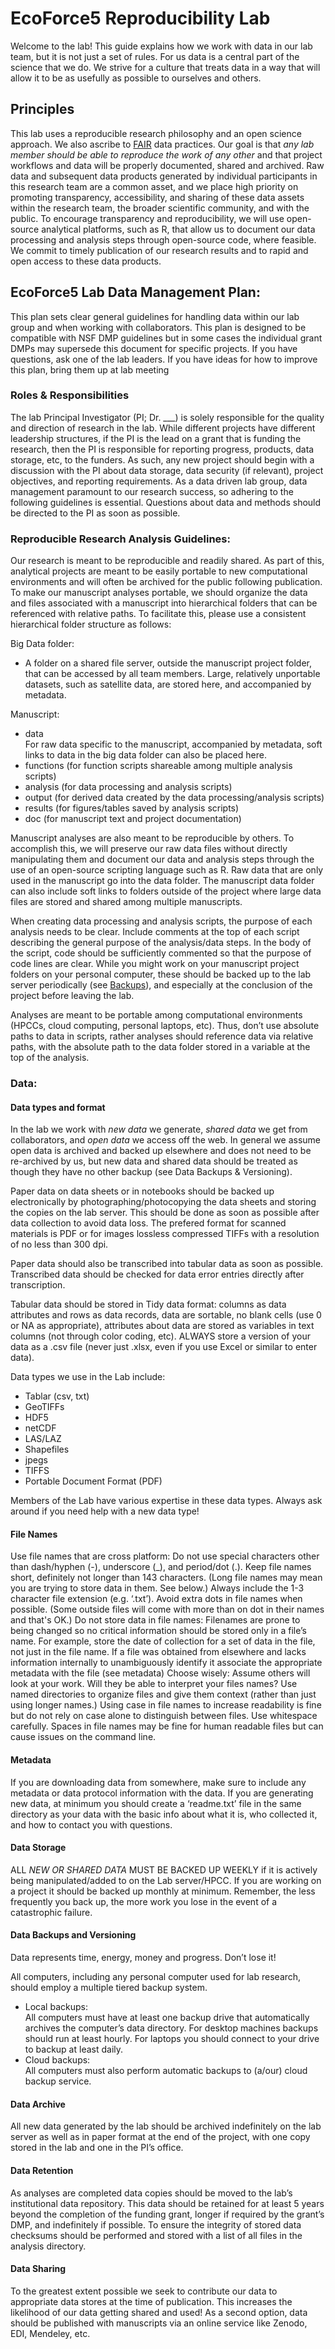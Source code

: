 <!-- -----------------------------------------------------------------------------------------------
https://github.com/JoshuaRady/FOSS_EcoForce5_DMP/README.md
EcoForce5 Team
Started: 11/3/2020
------------------------------------------------------------------------------------------------ -->

# EcoForce5 Reproducibility Lab

Welcome to the lab!  This guide explains how we work with data in our lab team, but it is not just a set of rules.  For us data is a central part of the science that we do.  We strive for a culture that treats data in a way that will allow it to be as usefully as possible to ourselves and others.

## Principles

This lab uses a reproducible research philosophy and an open science approach. We also ascribe to [FAIR](https://en.wikipedia.org/wiki/FAIR_data) data practices. Our goal is that *any lab member should be able to reproduce the work of any other* and that project workflows and data will be properly documented, shared and archived. Raw data and subsequent data products generated by individual participants in this research team are a common asset, and we place high priority on promoting transparency, accessibility, and sharing of these data assets within the research team, the broader scientific community, and with the public. To encourage transparency and reproducibility, we will use open-source analytical platforms, such as R, that allow us to document our data processing and analysis steps through open-source code, where feasible. We commit to timely publication of our research results and to rapid and open access to these data products. 

## **EcoForce5 Lab Data Management Plan:**

This plan sets clear general guidelines for handling data within our lab group and when working with collaborators.  This plan is designed to be compatible with NSF DMP guidelines but in some cases the individual grant DMPs may supersede this document for specific projects.  If you have questions, ask one of the lab leaders.  If you have ideas for how to improve this plan, bring them up at lab meeting

### Roles & Responsibilities

The lab Principal Investigator (PI; Dr. ___) is solely responsible for the quality and direction of research in the lab. While different projects have different leadership structures, if the PI is the lead on a grant that is funding the research, then the PI is responsible for reporting progress, products, data storage, etc, to the funders. As such, any new project should begin with a discussion with the PI about data storage, data security (if relevant), project objectives, and reporting requirements. As a data driven lab group, data management paramount to our research success, so adhering to the following guidelines is essential. Questions about data and methods should be directed to the PI as soon as possible.

### Reproducible Research Analysis Guidelines:

Our research is meant to be reproducible and readily shared. As part of this, analytical projects are meant to be easily portable to new computational environments and will often be archived for the public following publication. To make our manuscript analyses portable, we should organize the data and files associated with a manuscript into hierarchical folders that can be referenced with relative paths. To facilitate this, please use a consistent hierarchical folder structure as follows:

Big Data folder:
- A folder on a shared file server, outside the manuscript project folder, that can be accessed by all team members. Large, relatively unportable datasets, such as satellite data, are stored here, and accompanied by metadata.

Manuscript:
- data  
For raw data specific to the manuscript, accompanied by metadata, soft links to data in the big data folder can also be placed here.
- functions (for function scripts shareable among multiple analysis scripts)
- analysis (for data processing and analysis scripts)
- output (for derived data created by the data processing/analysis scripts)
- results (for figures/tables saved by analysis scripts)
- doc (for manuscript text and project documentation)

Manuscript analyses are also meant to be reproducible by others. To accomplish this, we will preserve our raw data files without directly manipulating them and document our data and analysis steps through the use of an open-source scripting language such as R. Raw data that are only used in the manuscript go into the data folder. The manuscript data folder can also include soft links to folders outside of the project where large data files are stored and shared among multiple manuscripts. 

When creating data processing and analysis scripts, the purpose of each analysis needs to be clear. Include comments at the top of each script describing the general purpose of the analysis/data steps. In the body of the script, code should be sufficiently commented so that the purpose of code lines are clear. While you might work on your manuscript project folders on your personal computer, these should be backed up to the lab server periodically (see [Backups](https://github.com/JoshuaRady/FOSS_EcoForce5_DMP/#data-backups-and-versioning)), and especially at the conclusion of the project before leaving the lab. 

Analyses are meant to be portable among computational environments (HPCCs, cloud computing, personal laptops, etc). Thus, don’t use absolute paths to data in scripts, rather analyses should reference data via relative paths, with the absolute path to the data folder stored in a variable at the top of the analysis.

### Data:

#### Data types and format

In the lab we work with *new data* we generate, *shared data* we get from collaborators, and *open data* we access off the web. In general we assume open data is archived and backed up elsewhere and does not need to be re-archived by us, but new data and shared data should be treated as though they have no other backup (see Data Backups & Versioning). 

Paper data on data sheets or in notebooks should be backed up electronically by photographing/photocopying the data sheets and storing the copies on the lab server. This should be done as soon as possible after data collection to avoid data loss. The prefered format for scanned materials is PDF or for images lossless compressed TIFFs with a resolution of no less than 300 dpi.

Paper data should also be transcribed into tabular data as soon as possible. Transcribed data should be checked for data error entries directly after transcription. 

Tabular data should be stored in Tidy data format: columns as data attributes and rows as data records, data are sortable, no blank cells (use 0 or NA as appropriate), attributes about data are stored as variables in text columns (not through color coding, etc). ALWAYS store a version of your data as a .csv file (never just .xlsx, even if you use Excel or similar to enter data).

Data types we use in the Lab include:
- Tablar (csv, txt)
- GeoTIFFs
- HDF5
- netCDF
- LAS/LAZ
- Shapefiles 
- jpegs
- TIFFS
- Portable Document Format (PDF)

Members of the Lab have various expertise in these data types. Always ask around if you need help with a new data type!

#### File Names

Use file names that are cross platform:
Do not use special characters other than dash/hyphen (-), underscore (_), and period/dot (.).  Keep file names short, definitely not longer than 143 characters.  (Long file names may mean you are trying to store data in them.  See below.)
Always include the 1-3 character file extension (e.g. ‘.txt’).
Avoid extra dots in file names when possible.  (Some outside files will come with more than on dot in their names and that's OK.)
Do not store data in file names:
Filenames are prone to being changed so no critical information should be stored only in a file’s name.  For example, store the date of collection for a set of data in the file, not just in the file name.
If a file was obtained from elsewhere and lacks information internally to unambiguously identify it associate the appropriate metadata with the file (see metadata)
Choose wisely:
Assume others will look at your work.  Will they be able to interpret your files names?
Use named directories to organize files and give them context (rather than just using longer names.)
Using case in file names to increase readability is fine but do not rely on case alone to distinguish between files.
Use whitespace carefully.  Spaces in file names may be fine for human readable files but can cause issues on the command line.

#### Metadata

If you are downloading data from somewhere, make sure to include any metadata or data protocol information with the data. If you are generating new data, at minimum you should create a ‘readme.txt’ file in the same directory as your data with the basic info about what it is, who collected it, and how to contact you with questions.

#### Data Storage

ALL *NEW OR SHARED DATA* MUST BE BACKED UP WEEKLY if it is actively being manipulated/added to on the Lab server/HPCC. If you are working on a project it should be backed up monthly at minimum. Remember, the less frequently you back up, the more work you lose in the event of a catastrophic failure.

#### Data Backups and Versioning

Data represents time, energy, money and progress.  Don’t lose it!

All computers, including any personal computer used for lab research, should employ a multiple tiered backup system.
- Local backups:  
All computers must have at least one backup drive that automatically archives the computer’s data directory.  For desktop machines backups should run at least hourly.  For laptops you should connect to your drive to backup at least daily.
- Cloud backups:  
All computers must also perform automatic backups to (a/our) cloud backup service.

#### Data Archive

All new data generated by the lab should be archived indefinitely on the lab server as well as in paper format at the end of the project, with one copy stored in the lab and one in the PI’s office.

#### Data Retention

As analyses are completed data copies should be moved to the lab’s institutional data repository.  This data should be retained for at least 5 years beyond the completion of the funding grant, longer if required by the grant’s DMP, and indefinitely if possible.  To ensure the integrity of stored data checksums should be performed and stored with a list of all files in the analysis directory.

#### Data Sharing

To the greatest extent possible we seek to contribute our data to appropriate data stores at the time of publication. This increases the likelihood of our data getting shared and used! As a second option, data should be published with manuscripts via an online service like Zenodo, EDI, Mendeley, etc.
